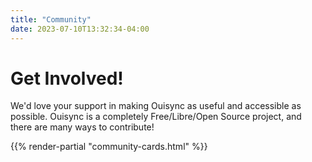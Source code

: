 ```yaml
---
title: "Community"
date: 2023-07-10T13:32:34-04:00
---
```

# Get Involved!

We'd love your support in making Ouisync as useful and accessible as possible. Ouisync is a completely Free/Libre/Open Source project, and there are many ways to contribute!

{{% render-partial "community-cards.html" %}}
